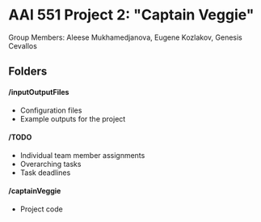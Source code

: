 # AAI 551 Project 2: "Captain Veggie"

Group Members: Aleese Mukhamedjanova, Eugene Kozlakov, Genesis Cevallos

## Folders
#### /inputOutputFiles
- Configuration files
- Example outputs for the project

#### /TODO
- Individual team member assignments 
- Overarching tasks
- Task deadlines

#### /captainVeggie
- Project code 

